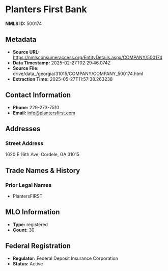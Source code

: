 # Planters First Bank

**NMLS ID:** 500174

## Metadata
- **Source URL:** https://nmlsconsumeraccess.org/EntityDetails.aspx/COMPANY/500174
- **Data Timestamp:** 2025-02-27T02:29:46.074Z
- **Source File:** drive/data_/georgia/31015/COMPANY/COMPANY_500174.html
- **Extraction Time:** 2025-05-27T11:57:38.263238

## Contact Information
- **Phone:** 229-273-7510
- **Email:** info@plantersfirst.com

## Addresses
### Street Address
1620 E 16th Ave; Cordele, GA 31015

## Trade Names & History
### Prior Legal Names
- PlantersFIRST

## MLO Information
- **Type:** registered
- **Count:** 30

## Federal Registration
- **Regulator:** Federal Deposit Insurance Corporation
- **Status:** Active
